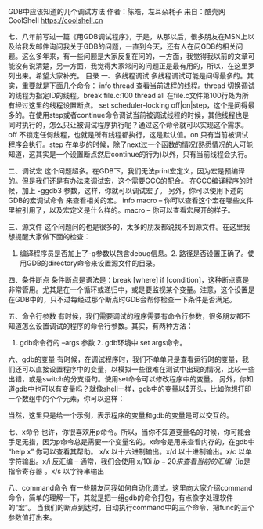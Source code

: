 GDB中应该知道的几个调试方法
作者：陈皓，左耳朵耗子
来自：酷壳网 CoolShell https://coolshell.cn

七、八年前写过一篇《用GDB调试程序》，于是，从那以后，很多朋友在MSN上以及给我发邮件询问我关于GDB的问题，一直到今天，还有人在问GDB的相关问题。这么多年来，有一些问题是大家反复在问的，一方面，我觉得我以前的文章可能没有说清楚，另一方面，我觉得大家常问的问题正是最有用的，所以，在这里罗列出来。希望大家补充。
目录
一、多线程调试
多线程调试可能是问得最多的。其实，重要就是下面几个命令：
info thread 查看当前进程的线程。thread <ID> 切换调试的线程为指定ID的线程。break file.c:100 thread all 在file.c文件第100行处为所有经过这里的线程设置断点。 set scheduler-locking off|on|step，这个是问得最多的。在使用step或者continue命令调试当前被调试线程的时候，其他线程也是同时执行的，怎么只让被调试程序执行呢？通过这个命令就可以实现这个需求。off 不锁定任何线程，也就是所有线程都执行，这是默认值。on 只有当前被调试程序会执行。step 在单步的时候，除了next过一个函数的情况(熟悉情况的人可能知道，这其实是一个设置断点然后continue的行为)以外，只有当前线程会执行。

二、调试宏
这个问题超多。在GDB下，我们无法print宏定义，因为宏是预编译的。但是我们还是有办法来调试宏，这个需要GCC的配合。
在GCC编译程序的时候，加上 -ggdb3 参数，这样，你就可以调试宏了。
另外，你可以使用下述的GDB的宏调试命令 来查看相关的宏。
info macro – 你可以查看这个宏在哪些文件里被引用了，以及宏定义是什么样的。macro – 你可以查看宏展开的样子。

三、源文件
这个问题问的也是很多的，太多的朋友都说找不到源文件。在这里我想提醒大家做下面的检查：
1. 编译程序员是否加上了-g参数以包含debug信息。2. 路径是否设置正确了。使用GDB的directory命令来设置源文件的目录。

四、条件断点
条件断点是语法是：break [where] if [condition]，这种断点真是非常管用。尤其是在一个循环或递归中，或是要监视某个变量。注意，这个设置是在GDB中的，只不过每经过那个断点时GDB会帮你检查一下条件是否满足。

五、命令行参数
有时候，我们需要调试的程序需要有命令行参数，很多朋友都不知道怎么设置调试的程序的命令行参数。其实，有两种方法：
1. gdb命令行的 –args 参数 2. gdb环境中 set args命令。

六、gdb的变量
有时候，在调试程序时，我们不单单只是查看运行时的变量，我们还可以直接设置程序中的变量，以模拟一些很难在测试中出现的情况，比较一些出错，或是switch的分支语句。使用set命令可以修改程序中的变量。
另外，你知道gdb中也可以有变量吗？就像shell一样，gdb中的变量以$开头，比如你想打印一个数组中的个个元素，你可以这样：

当然，这里只是给一个示例，表示程序的变量和gdb的变量是可以交互的。

七、x命令
也许，你很喜欢用p命令。所以，当你不知道变量名的时候，你可能会手足无措，因为p命令总是需要一个变量名的。x命令是用来查看内存的，在gdb中 “help x” 你可以查看其帮助。
x/x 以十六进制输出。x/d 以十进制输出。x/c 以单字符输出。x/i 反汇编 – 通常，我们会使用 x/10i $ip-20 来查看当前的汇编（$ip是指令寄存器 。x/s 以字符串输出

八、command命令
有一些朋友问我如何自动化调试。这里向大家介绍command命令，简单的理解一下，其就是把一组gdb的命令打包，有点像字处理软件的“宏”。
当我们的断点到达时，自动执行command中的三个命令，把func的三个参数值打出来。